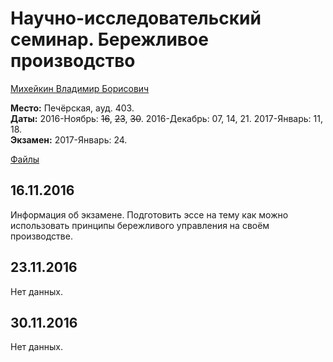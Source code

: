 # Научно-исследовательский семинар. Бережливое производство

[Михейкин Владимир Борисович](https://www.hse.ru/org/persons/98938769)

**Место:** Печёрская, ауд. 403.  
**Даты:** 2016-Ноябрь: ~~16~~, ~~23~~, ~~30~~. 2016-Декабрь: 07, 14, 21. 2017-Январь: 11, 18.  
**Экзамен:** 2017-Январь: 24.  

[Файлы](https://yadi.sk/d/Y8Cwc88uxgXT5/161116%2C%20НИС)


## 16.11.2016

Информация об экзамене. Подготовить эссе на тему как можно использовать принципы бережливого управления на своём производстве.


## 23.11.2016

Нет данных.


## 30.11.2016

Нет данных.
